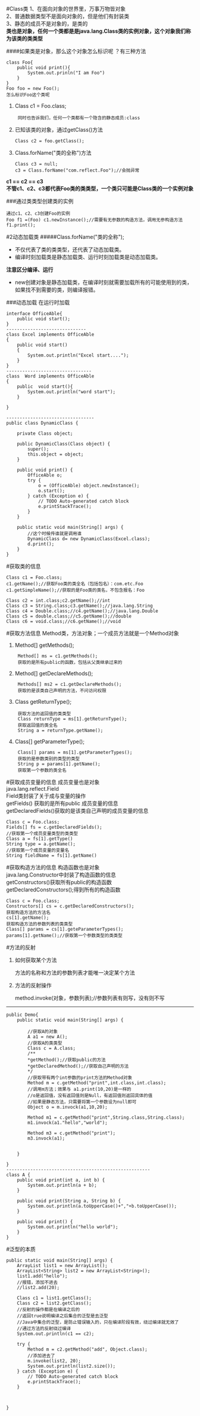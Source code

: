 #Class类
1、在面向对象的世界里，万事万物皆对象  
2、普通数据类型不是面向对象的，但是他们有封装类  
3、静态的成员不是对象的，是类的  
**类也是对象，任何一个类都是是java.lang.Class类的实例对象，这个对象我们称为该类的类类型**

####如果类是对象，那么这个对象怎么标识呢 ？有三种方法 

	class Foo{
		public void print(){
			System.out.prinln("I am Foo")
		}
	}
	Foo foo = new Foo();
	怎么标识Foo这个类呢

1. Class c1 = Foo.class;

		同时也告诉我们，任何一个类都有一个隐含的静态成员:class
2.  已知该类的对象，通过getClass()方法

		Class c2 = foo.getClass();
3.  Class.forName("类的全称")方法

		Class c3 = null;
		c3 = Class.forName("com.reflect.Foo");//会抛异常
**c1 == c2 == c3**  
**不管c1、c2、c3都代表Foo类的类类型，一个类只可能是Class类的一个实例对象**

###通过类类型创建类的实例

	通过c1、c2、c3创建Foo的实例
	Foo f1 =(Foo) c1.newInstance();//需要有无参数的构造方法，调用无参构造方法
	f1.print();

#2动态加载类
#####Class.forName("类的全称");
- 不仅代表了类的类类型，还代表了动态加载类。
- 编译时刻加载类是静态加载类、运行时刻加载类是动态加载类。

**注意区分编译、运行**
- new创建对象是静态加载类，在编译时刻就需要加载所有的可能使用到的类，如果找不到需要的类，则编译报错。

###动态加载
在运行时加载  

	interface OfficeAble{
		public void start();
	}
	------------------------------
	class Excel implements OfficeAble 
	{
		public void start()
		{
			System.out.println("Excel start....");
		}
	}
	--------------------------------
	class  Word implements OfficeAble
	{
		public  void start(){
			System.out.println("word start");
		}
		
	}

	---------------------------------
	public class DynamicClass {
	
		private Class object;
	
		public DynamicClass(Class object) {
			super();
			this.object = object;
		}
		
		public void print() {
			OfficeAble o;
			try {
				o = (OfficeAble) object.newInstance();
				o.start();
			} catch (Exception e) {
				// TODO Auto-generated catch block
				e.printStackTrace();
			} 
		}
		
		public static void main(String[] args) {
			//这个时候传谁就是调用谁
			DynamicClass d= new DynamicClass(Excel.class);
			d.print();
		}
	}
#获取类的信息
	
	Class c1 = Foo.class;
	c1.getName();//获取Foo类的类全名（包括包名）：com.etc.Foo
	c1.getSimpleName();//获取的是Foo类的类名，不包含报名：Foo

	Class c2 = int.class;c2.getName();//int 
	Class c3 = String.class;c3.getName();//java.lang.String
	Class c4 = Double.class;//c4.getName();//java.lang.Double
	Class c5 = double.class;//c5.getName();//double
	Class c6 = void.class;//c6.getName();//void
#获取方法信息
Method类，方法对象；一个成员方法就是一个Method对象

1. Method[]  getMethods();

		Method[] ms = c1.getMethods();
		获取的是所有public的函数，包括从父类继承过来的
2. Method[]  getDeclareMethods();
 
		Methods[] ms2 = c1.getDeclareMethods();
		获取的是该类自己声明的方法，不问访问权限
3. Class  getReturnType();
	
		获取方法的返回值的类类型
		Class returnType = ms[1].getReturnType();
		获取返回值的类全名
		String a = returnType.getName();
4. Class[] getParameterType();

		Class[] params = ms[1].getParameterTypes();
		获取的是参数类别的类型的类型
		String p = params[1].getName();
		获取第一个参数的类全名
#获取成员变量的信息
成员变量也是对象  
java.lang.reflect.Field  
Field类封装了关于成与变量的操作  
getFields() 获取的是所有public 成员变量的信息  
getDeclaredFields()获取的是该类自己声明的成员变量的信息

	Class c = Foo.class;
	Fields[] fs = c.getDeclaredFields();
	//获取第一个成员变量类型的类类型
	Class a = fs[1].getType()
	String type = a.getName();
	//获取第一个成员变量的变量名
	String fieldName = fs[1].getName()

#获取构造方法的信息
构造函数也是对象  
java.lang.Constructor中封装了构造函数的信息  
getConstructors()获取所有public的构造函数  
getDeclaredConstructors();得到所有的构造函数  

	Class c = Foo.class;
	Constructors[] cs = c.getDeclaredConstructors();
	获取构造方法的方法名
	cs[1].getName();
	获取构造方法的参数列表的类类型
	Class[] params = cs[1].geteParameterTypes();
	params[1].getName();//获取第一个参数类型的类类型

#方法的反射
1. 如何获取某个方法

	方法的名称和方法的参数列表才能唯一决定某个方法
1. 方法的反射操作

	method.invoke(对象，参数列表);//参数列表有则写，没有则不写

----------


	public Demo{
		public static void main(String[] args) {
			
			//获取A的对象
			A a1 = new A();
			//获取A的类类型
			Class c = A.class;
			/**
			*getMethod();//获取public的方法
			*getDeclaredMethod();//获取自己声明的方法
			*/	
			//获取带有两个int参数的print方法的Method对象
			Method m = c.getMethod("print",int.class,int.class);
			//调用m方法；效果与 a1.print(10,20)是一样的
			//o是返回值，没有返回值则是Null，有返回值则返回具体的值
			//如果是静态方法，只需要将第一个参数设为null即可
			Object o = m.invock(a1,10,20);
			
			Method m1 = c.getMethod("print",String.class,String.class);
			m1.invock(a1."hello","world");

			Method m3 = c.getMethod("print");
			m3.invock(a1);
			
		
		}

	}
	------------------------------------------------------
	class A {
		public void print(int a, int b) {
			System.out.println(a + b);
		}
	
		public void print(String a, String b) {
			System.out.println(a.toUpperCase()+","+b.toUpperCase());
		}
		
		public void print() {
			System.out.println("hello world");
		}
	}
	
#泛型的本质

	public static void main(String[] args) {
		ArrayList list1 = new ArrayList();	
		ArrayList<String> list2 = new ArrayList<String>();
		list1.add("hello");
		//报错，添加不进去
		//list2.add(20);
		
		Class c1 = list1.getClass();
		Class c2 = list2.getClass();
		//反射的操作都是在编译之后的
		//返回true说明编译之后集合的泛型是去泛型
		//Java中集合的泛型，是防止错误输入的，只在编译阶段有效，绕过编译就无效了
		//通过方法的反射绕过编译
		System.out.println(c1 == c2);
		
		try {
			Method m = c2.getMethod("add", Object.class);
			//添加进去了
			m.invoke(list2, 20);
			System.out.println(list2.size());
		} catch (Exception e) {
			// TODO Auto-generated catch block
			e.printStackTrace();
		}
		
		
		
	}


